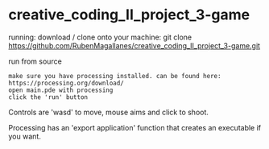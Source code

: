 # creative_coding_II_project_3-game

running: download / clone onto your machine: git clone https://github.com/RubenMagallanes/creative_coding_II_project_3-game.git

run from source

    make sure you have processing installed. can be found here: https://processing.org/download/
    open main.pde with processing
    click the 'run' button

Controls are 'wasd' to move, mouse aims and click to shoot.

Processing has an 'export application' function that creates an executable if you want. 
